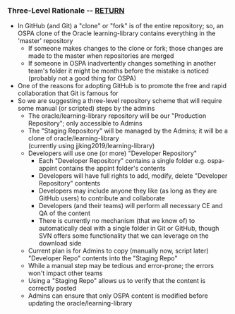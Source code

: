 ### Three-Level Rationale  -- [RETURN](README.md)

* In GitHub (and Git) a "clone" or "fork" is of the entire repository; so, an OSPA clone of the Oracle learning-library contains everything in the 'master' repository
  * If someone makes changes to the clone or fork; those changes are made to the master when repositories are merged
  * If someone in OSPA inadvertently changes something in another team's folder it might be months before the mistake is noticed (probably not a good thing for OSPA)
* One of the reasons for adopting GitHub is to promote the free and rapid collaboration that Git is famous for
* So we are suggesting a three-level repository scheme that will require some manual (or scripted) steps by the admins
  * The oracle/learning-library repository will be our "Production Repository"; only accessible to Admins
  * The "Staging Repository" will be managed by the Admins; it will be a clone of oracle/learning-library 
<br/>(currently using jjking2019/learning-library)
  * Developers will use one (or more) "Developer Repository" 
    * Each "Developer Repository" contains a single folder e.g. ospa-appint contains the appint folder's contents
    * Developers will have full rights to add, modify, delete "Developer Repository" contents
    * Developers may include anyone they like (as long as they are GitHub users) to contribute and collaborate
    * Developers (and their teams) will perform all necessary CE and QA of the content
    * There is currently no mechanism (that we know of) to automatically deal with a single folder in Git or GitHub, though SVN offers some functionality that we can leverage on the download side
  * Current plan is for Admins to copy (manually now, script later) "Developer Repo" contents into the "Staging Repo"
   * While a manual step may be tedious and error-prone; the errors won't impact other teams
  * Using a "Staging Repo" allows us to verify that the content is correctly posted
  * Admins can ensure that only OSPA content is modified before updating the oracle/learning-library
